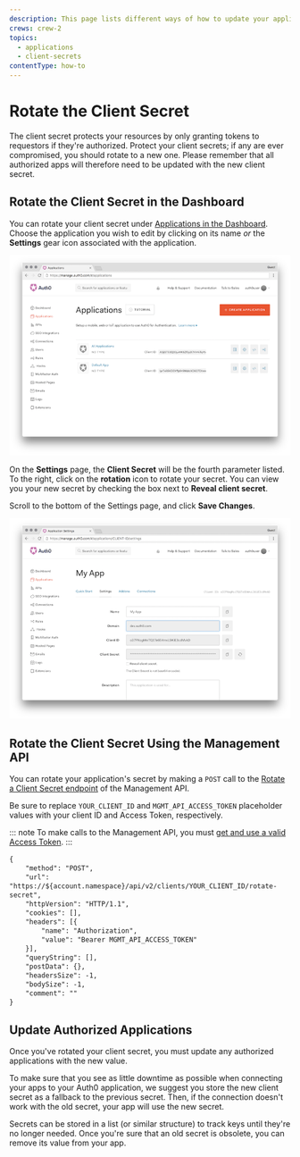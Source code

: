 ```yaml
---
description: This page lists different ways of how to update your application's secret.
crews: crew-2
topics:
  - applications
  - client-secrets
contentType: how-to
---
```


# Rotate the Client Secret

The client secret protects your resources by only granting tokens to requestors if they're authorized. Protect your client secrets; if any are ever compromised, you should rotate to a new one. Please remember that all authorized apps will therefore need to be updated with the new client secret.

## Rotate the Client Secret in the Dashboard

You can rotate your client secret under [Applications in the Dashboard](${manage_url}/#/applications). Choose the application you wish to edit by clicking on its name *or* the **Settings** gear icon associated with the application.

![](/media/articles/clients/change-client-secret/clients.png)

On the **Settings** page, the **Client Secret** will be the fourth parameter listed. To the right, click on the **rotation** icon to rotate your secret. You can view you your new secret by checking the box next to **Reveal client secret**.

Scroll to the bottom of the Settings page, and click **Save Changes**.

![](/media/articles/clients/change-client-secret/client-settings.png)

## Rotate the Client Secret Using the Management API

You can rotate your application's secret by making a `POST` call to the [Rotate a Client Secret endpoint](/api/management/v2#!/Clients/post_rotate_secret) of the Management API.

Be sure to replace `YOUR_CLIENT_ID` and `MGMT_API_ACCESS_TOKEN` placeholder values with your client ID and Access Token, respectively.

::: note
To make calls to the Management API, you must [get and use a valid Access Token](/api/management/v2/tokens).
:::

```har
{
	"method": "POST",
	"url": "https://${account.namespace}/api/v2/clients/YOUR_CLIENT_ID/rotate-secret",
	"httpVersion": "HTTP/1.1",
	"cookies": [],
	"headers": [{
		"name": "Authorization",
		"value": "Bearer MGMT_API_ACCESS_TOKEN"
	}],
	"queryString": [],
	"postData": {},
	"headersSize": -1,
	"bodySize": -1,
	"comment": ""
}
```

## Update Authorized Applications

Once you've rotated your client secret, you must update any authorized applications with the new value. 

To make sure that you see as little downtime as possible when connecting your apps to your Auth0 application, we suggest you store the new client secret as a fallback to the previous secret. Then, if the connection doesn't work with the old secret, your app will use the new secret. 

Secrets can be stored in a list (or similar structure) to track keys until they're no longer needed. Once you're sure that an old secret is obsolete, you can remove its value from your app.

